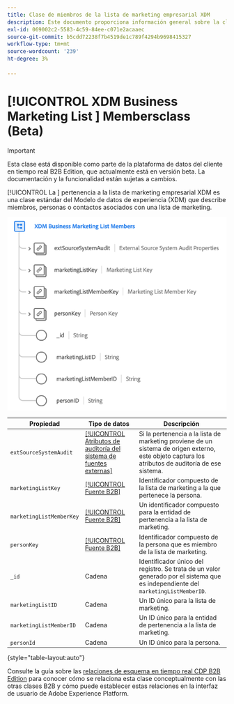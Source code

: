 ```yaml
---
title: Clase de miembros de la lista de marketing empresarial XDM
description: Este documento proporciona información general sobre la clase de miembros de la lista de marketing empresarial XDM en el modelo de datos de experiencia (XDM).
exl-id: 069002c2-5583-4c59-84ee-c071e2acaaec
source-git-commit: b5cdd72238f7b4519de1c789f4294b9698415327
workflow-type: tm+mt
source-wordcount: '239'
ht-degree: 3%

---
```


# [!UICONTROL XDM Business Marketing List ] Membersclass (Beta)

>[!IMPORTANT]
>
>Esta clase está disponible como parte de la plataforma de datos del cliente en tiempo real B2B Edition, que actualmente está en versión beta. La documentación y la funcionalidad están sujetas a cambios.

[!UICONTROL La ] pertenencia a la lista de marketing empresarial XDM es una clase estándar del Modelo de datos de experiencia (XDM) que describe miembros, personas o contactos asociados con una lista de marketing.

![](../../images/classes/b2b/business-marketing-list-members.png)

| Propiedad | Tipo de datos | Descripción |
| --- | --- | --- |
| `extSourceSystemAudit` | [[!UICONTROL Atributos de auditoría del sistema de fuentes externas]](../../data-types/external-source-system-audit-attributes.md) | Si la pertenencia a la lista de marketing proviene de un sistema de origen externo, este objeto captura los atributos de auditoría de ese sistema. |
| `marketingListKey` | [[!UICONTROL Fuente B2B]](../../data-types/b2b-source.md) | Identificador compuesto de la lista de marketing a la que pertenece la persona. |
| `marketingListMemberKey` | [[!UICONTROL Fuente B2B]](../../data-types/b2b-source.md) | Un identificador compuesto para la entidad de pertenencia a la lista de marketing. |
| `personKey` | [[!UICONTROL Fuente B2B]](../../data-types/b2b-source.md) | Identificador compuesto de la persona que es miembro de la lista de marketing. |
| `_id` | Cadena | Identificador único del registro. Se trata de un valor generado por el sistema que es independiente del `marketingListMemberID`. |
| `marketingListID` | Cadena | Un ID único para la lista de marketing. |
| `marketingListMemberID` | Cadena | Un ID único para la entidad de pertenencia a la lista de marketing. |
| `personId` | Cadena | Un ID único para la persona. |

{style=&quot;table-layout:auto&quot;}

Consulte la guía sobre las [relaciones de esquema en tiempo real CDP B2B Edition](../../tutorials/relationship-b2b.md) para conocer cómo se relaciona esta clase conceptualmente con las otras clases B2B y cómo puede establecer estas relaciones en la interfaz de usuario de Adobe Experience Platform.
